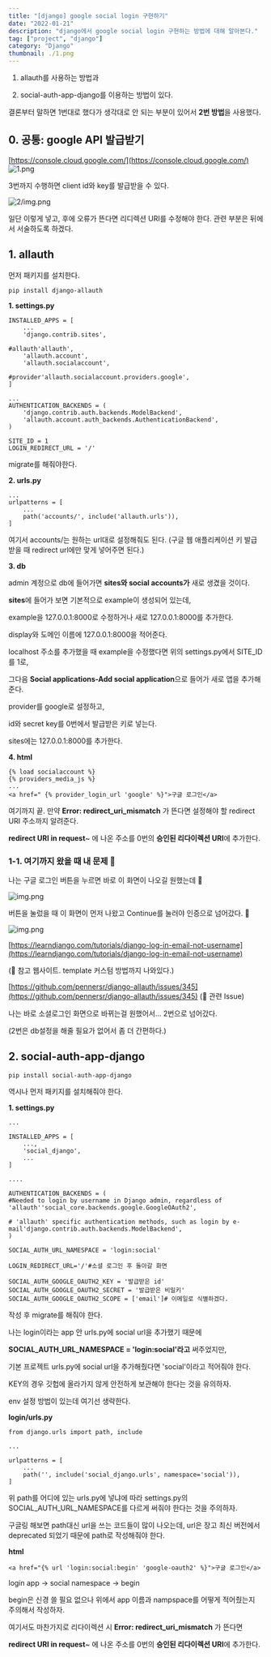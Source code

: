 ```yaml
---
title: "[django] google social login 구현하기"
date: "2022-01-21"
description: "django에서 google social login 구현하는 방법에 대해 알아본다."
tag: ["project", "django"]
category: "Django"
thumbnail: ./1.png
---
```


1. allauth를 사용하는 방법과

2. social-auth-app-django를 이용하는 방법이 있다.

결론부터 말하면 1번대로 했다가 생각대로 안 되는 부분이 있어서 **2번 방법**을 사용했다.

## **0. 공통: google API 발급받기**

[https://console.cloud.google.com/](https://console.cloud.google.com/)
![1.png](./1.png)

3번까지 수행하면 client id와 key를 발급받을 수 있다.

![2/img.png](./2.png)

일단 이렇게 넣고, 후에 오류가 뜬다면 리디렉션 URI를 수정해야 한다. 관련 부분은 뒤에서 서술하도록 하겠다.

## **1. allauth**

먼저 패키지를 설치한다.

```
pip install django-allauth
```

**1. settings.py**

```
INSTALLED_APPS = [
    ...
    'django.contrib.sites',

#allauth'allauth',
    'allauth.account',
    'allauth.socialaccount',

#provider'allauth.socialaccount.providers.google',
]

...
AUTHENTICATION_BACKENDS = (
    'django.contrib.auth.backends.ModelBackend',
    'allauth.account.auth_backends.AuthenticationBackend',
)

SITE_ID = 1
LOGIN_REDIRECT_URL = '/'
```

migrate를 해줘야한다.

**2. urls.py**

```
...
urlpatterns = [
    ...
    path('accounts/', include('allauth.urls')),
]
```

여기서 accounts/는 원하는 url대로 설정해줘도 된다. (구글 웹 애플리케이션 키 발급받을 때 redirect url에만 맞게 넣어주면 된다.)

**3. db**

admin 계정으로 db에 들어가면 **sites와 social accounts가** 새로 생겼을 것이다.

**sites**에 들어가 보면 기본적으로 example이 생성되어 있는데,

example을 127.0.0.1:8000로 수정하거나 새로 127.0.0.1:8000를 추가한다.

display와 도메인 이름에 127.0.0.1:8000을 적어준다.

localhost 주소를 추가했을 때 example을 수정했다면 위의 settings.py에서 SITE_ID를 1로,

그다음 **Social applications-Add social application**으로 들어가 새로 앱을 추가해준다.

provider를 google로 설정하고,

id와 secret key를 0번에서 발급받은 키로 넣는다.

sites에는 127.0.0.1:8000를 추가한다.

**4. html**

```
{% load socialaccount %}
{% providers_media_js %}
...
<a href=" {% provider_login_url 'google' %}">구글 로그인</a>
```

여기까지 끝. 만약 **Error: redirect_uri_mismatch** 가 뜬다면 설정해야 할 redirect URI 주소까지 알려준다.

**redirect URI in request**~ 에 나온 주소를 0번의 **승인된 리다이렉션 URI**에 추가한다.

### **1-1. 여기까지 왔을 때 내 문제 🤔**

나는 구글 로그인 버튼을 누르면 바로 이 화면이 나오길 원했는데 🔽

![img.png](./3.png)

버튼을 눌렀을 때 이 화면이 먼저 나왔고 Continue를 눌러야 인증으로 넘어갔다. 🔽

![img.png](./4.png)

[https://learndjango.com/tutorials/django-log-in-email-not-username](https://learndjango.com/tutorials/django-log-in-email-not-username)

(🔼 참고 웹사이트. template 커스텀 방법까지 나와있다.)

[https://github.com/pennersr/django-allauth/issues/345](https://github.com/pennersr/django-allauth/issues/345)
(🔼 관련 Issue)

나는 바로 소셜로그인 화면으로 바뀌는걸 원했어서... 2번으로 넘어갔다.

(2번은 db설정을 해줄 필요가 없어서 좀 더 간편하다.)

## **2. social-auth-app-django**

```
pip install social-auth-app-django
```

역시나 먼저 패키지를 설치해줘야 한다.

**1. settings.py**

```
...

INSTALLED_APPS = [
    ...,
    'social_django',
    ...
]

....

AUTHENTICATION_BACKENDS = (
#Needed to login by username in Django admin, regardless of 'allauth''social_core.backends.google.GoogleOAuth2',

# 'allauth' specific authentication methods, such as login by e-mail'django.contrib.auth.backends.ModelBackend',
)

SOCIAL_AUTH_URL_NAMESPACE = 'login:social'

LOGIN_REDIRECT_URL='/'#소셜 로그인 후 돌아갈 화면

SOCIAL_AUTH_GOOGLE_OAUTH2_KEY = '발급받은 id'
SOCIAL_AUTH_GOOGLE_OAUTH2_SECRET = '발급받은 비밀키'
SOCIAL_AUTH_GOOGLE_OAUTH2_SCOPE = ['email']# 이메일로 식별하겠다.
```

작성 후 migrate를 해줘야 한다.

나는 login이라는 app 안 urls.py에 social url을 추가했기 때문에

**SOCIAL_AUTH_URL_NAMESPACE = 'login:social'라고** 써주었지만,

기본 프로젝트 urls.py에 social url을 추가해줬다면 'social'이라고 적어줘야 한다.

KEY의 경우 깃헙에 올라가지 않게 안전하게 보관해야 한다는 것을 유의하자.

env 설정 방법이 있는데 여기선 생략한다.

**login/urls.py**

```
from django.urls import path, include

...

urlpatterns = [
    ...
    path('', include('social_django.urls', namespace='social')),
]
```

위 path를 어디에 있는 urls.py에 넣냐에 따라 settings.py의 SOCIAL_AUTH_URL_NAMESPACE를 다르게 써줘야 한다는 것을 주의하자.

구글링 해보면 path대신 url을 쓰는 코드들이 많이 나오는데, url은 장고 최신 버전에서 deprecated 되었기 때문에 path로 작성해줘야 한다.

**html**

```
<a href="{% url 'login:social:begin' 'google-oauth2' %}">구글 로그인</a>
```

login app -> social namespace -> begin

begin은 신경 쓸 필요 없으나 위에서 app 이름과 nampspace를 어떻게 적어줬는지 주의해서 작성하자.

여기서도 마찬가지로 리다이렉션 시 **Error: redirect_uri_mismatch** 가 뜬다면

**redirect URI in request**~ 에 나온 주소를 0번의 **승인된 리다이렉션 URI**에 추가한다.
